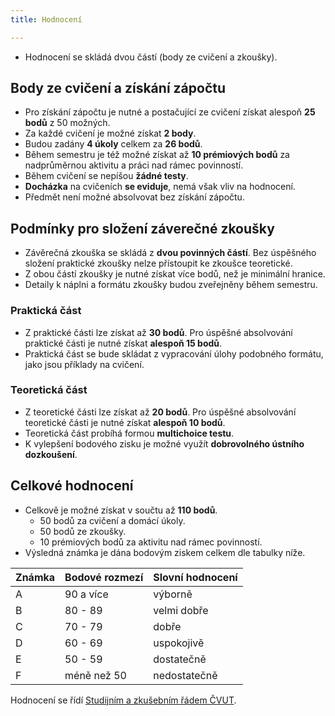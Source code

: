 ```yaml
---
title: Hodnocení

---
```


* Hodnocení se skládá dvou částí (body ze cvičení a zkoušky).

## Body ze cvičení a získání zápočtu

- Pro získání zápočtu je nutné a postačující ze cvičení získat alespoň **25 bodů** z 50 možných.
- Za každé cvičení je možné získat **2 body**.
- Budou zadány **4 úkoly** celkem za **26 bodů**. 
- Během semestru je též možné získat až **10 prémiových bodů** za nadprůměrnou aktivitu a práci nad rámec povinností.
- Během cvičení se nepíšou **žádné testy**.
- **Docházka** na cvičeních **se eviduje**, nemá však vliv na hodnocení.
- Předmět není možné absolvovat bez získání zápočtu.

## Podmínky pro složení záverečné zkoušky

- Závěrečná zkouška se skládá z **dvou povinných částí**. Bez úspěšného složení praktické zkoušky nelze přístoupit ke zkoušce teoretické.
- Z obou částí zkoušky je nutné získat více bodů, než je minimální hranice.
- Detaily k náplni a formátu zkoušky budou zveřejněny během semestru.

### Praktická část

- Z praktické části lze získat až **30 bodů**. Pro úspěšné absolvování praktické části je nutné získat **alespoň 15 bodů**.
- Praktická část se bude skládat z vypracování úlohy podobného formátu, jako jsou příklady na cvičení.

### Teoretická část

- Z teoretické části lze získat až **20 bodů**. Pro úspěšné absolvování teoretické části je nutné získat **alespoň 10 bodů**.
- Teoretická část probíhá formou **multichoice testu**.
- K vylepšení bodového zisku je možné využít **dobrovolného ústního dozkoušení**.

## Celkové hodnocení

- Celkově je možné získat v součtu až **110 bodů**.
  - 50 bodů za cvičení a domácí úkoly.
  - 50 bodů ze zkoušky. 
  - 10 prémiových bodů za aktivitu nad rámec povinností.
- Výsledná známka je dána bodovým ziskem celkem dle tabulky níže.

| Známka | Bodové  rozmezí | Slovní  hodnocení |
| ------ | --------------- | ----------------- |
| A      | 90 a více       | výborně           |
| B      | 80 - 89         | velmi dobře       |
| C      | 70 - 79         | dobře             |
| D      | 60 - 69         | uspokojivě        |
| E      | 50 - 59         | dostatečně        |
| F      | méně než 50     | nedostatečně      |

Hodnocení se řídí [Studijním a zkušebním řádem ČVUT](https://www.cvut.cz/sites/default/files/content/7e72349e-3ea5-4693-9853-5147f1238481/cs/20180718-studijni-a-zkusebni-rad-pro-studenty-cvut.pdf).